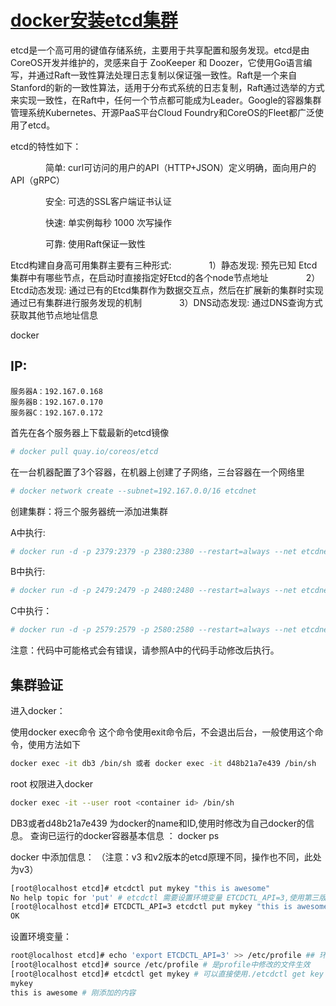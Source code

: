 # [docker安装etcd集群](http://www.zhongruitech.com/561959524.html)
etcd是一个高可用的键值存储系统，主要用于共享配置和服务发现。etcd是由CoreOS开发并维护的，灵感来自于 ZooKeeper 和 Doozer，它使用Go语言编写，并通过Raft一致性算法处理日志复制以保证强一致性。Raft是一个来自Stanford的新的一致性算法，适用于分布式系统的日志复制，Raft通过选举的方式来实现一致性，在Raft中，任何一个节点都可能成为Leader。Google的容器集群管理系统Kubernetes、开源PaaS平台Cloud Foundry和CoreOS的Fleet都广泛使用了etcd。

etcd的特性如下：

　　　　简单: curl可访问的用户的API（HTTP+JSON）定义明确，面向用户的API（gRPC）

　　　　安全: 可选的SSL客户端证书认证

　　　　快速: 单实例每秒 1000 次写操作

　　　　可靠: 使用Raft保证一致性

Etcd构建自身高可用集群主要有三种形式:
　　　　1）静态发现: 预先已知 Etcd 集群中有哪些节点，在启动时直接指定好Etcd的各个node节点地址
　　　　2）Etcd动态发现: 通过已有的Etcd集群作为数据交互点，然后在扩展新的集群时实现通过已有集群进行服务发现的机制
　　　　3）DNS动态发现: 通过DNS查询方式获取其他节点地址信息

docker
## IP:
    服务器A：192.167.0.168
    服务器B：192.167.0.170
    服务器C：192.167.0.172
首先在各个服务器上下载最新的etcd镜像

```bash
# docker pull quay.io/coreos/etcd
```

在一台机器配置了3个容器，在机器上创建了子网络，三台容器在一个网络里

```bash
# docker network create --subnet=192.167.0.0/16 etcdnet
```

创建集群：将三个服务器统一添加进集群

A中执行:

```bash
# docker run -d -p 2379:2379 -p 2380:2380 --restart=always --net etcdnet --ip 192.167.0.168 --name etcd0 quay.io/coreos/etcd /usr/local/bin/etcd --name autumn-client0 -advertise-client-urls http://192.167.0.168:2379 -listen-client-urls http://0.0.0.0:2379 -initial-advertise-peer-urls http://192.167.0.168:2380 -listen-peer-urls http://0.0.0.0:2380 -initial-cluster-token etcd-cluster -initial-cluster autumn-client0=http://192.167.0.168:2380,autumn-client1=http://192.167.0.170:2480,autumn-client2=http://192.167.0.172:2580 -initial-cluster-state new
```

B中执行:

```bash
# docker run -d -p 2479:2479 -p 2480:2480 --restart=always --net etcdnet --ip 192.167.0.170  --name etcd1 quay.io/coreos/etcd /usr/local/bin/etcd --name autumn-client1 -advertise-client-urls http://192.167.0.170:2479 -listen-client-urls http://0.0.0.0:2479 -initial-advertise-peer-urls http://192.167.0.170:2480 -listen-peer-urls http://0.0.0.0:2480 -initial-cluster-token etcd-cluster -initial-cluster autumn-client0=http://192.167.0.168:2380,autumn-client1=http://192.167.0.170:2480,autumn-client2=http://192.167.0.172:2580 -initial-cluster-state new
```

C中执行：

```bash
# docker run -d -p 2579:2579 -p 2580:2580 --restart=always --net etcdnet --ip 192.167.0.172  --name etcd2 quay.io/coreos/etcd /usr/local/bin/etcd --name autumn-client2 -advertise-client-urls http://192.167.0.172:2579 -listen-client-urls http://0.0.0.0:2579 -initial-advertise-peer-urls http://192.167.0.172:2580 -listen-peer-urls http://0.0.0.0:2580 -initial-cluster-token etcd-cluster -initial-cluster autumn-client0=http://192.167.0.168:2380,autumn-client1=http://192.167.0.170:2480,autumn-client2=http://192.167.0.172:2580 -initial-cluster-state new
```

注意：代码中可能格式会有错误，请参照A中的代码手动修改后执行。

## 集群验证
进入docker：

使用docker exec命令
这个命令使用exit命令后，不会退出后台，一般使用这个命令，使用方法如下

```bash
docker exec -it db3 /bin/sh 或者 docker exec -it d48b21a7e439 /bin/sh
```

root 权限进入docker

```bash
docker exec -it --user root <container id> /bin/sh
```

DB3或者d48b21a7e439 为docker的name和ID,使用时修改为自己docker的信息。 
查询已运行的docker容器基本信息  ：      docker ps

docker 中添加信息： （注意：v3 和v2版本的etcd原理不同，操作也不同，此处为v3）

```bash
[root@localhost etcd]# etcdctl put mykey "this is awesome"
No help topic for 'put' # etcdctl 需要设置环境变量 ETCDCTL_API=3,使用第三版的api，默认的api是2
[root@localhost etcd]# ETCDCTL_API=3 etcdctl put mykey "this is awesome"
OK
```

设置环境变量：

```bash
root@localhost etcd]# echo 'export ETCDCTL_API=3' >> /etc/profile ## 环境变量添加 ETCDCTL_API=3
[root@localhost etcd]# source /etc/profile # 是profile中修改的文件生效
[root@localhost etcd]# etcdctl get mykey # 可以直接使用./etcdctl get key 命令了
mykey
this is awesome # 刚添加的内容 
```